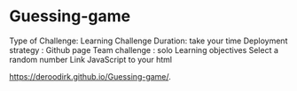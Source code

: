 # Guessing-game

Type of Challenge: Learning Challenge
Duration: take your time
Deployment strategy : Github page
Team challenge : solo
Learning objectives
Select a random number
Link JavaScript to your html 

https://deroodirk.github.io/Guessing-game/.

